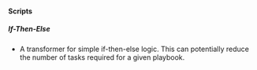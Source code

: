 #### Scripts
<!-- ##### IfThenElse-Test
- -->
##### If-Then-Else
- A transformer for simple if-then-else logic. This can potentially reduce the number of tasks required for a given playbook.
